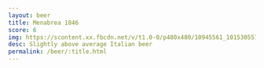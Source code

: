 ```yaml
---
layout: beer
title: Menabrea 1846
score: 6
img: https://scontent.xx.fbcdn.net/v/t1.0-0/p480x480/10945561_10153055791438745_6706555972975228314_n.jpg?oh=0e8500f22da91a02c705921436f7763f&oe=583D1FB3
desc: Slightly above average Italian beer
permalink: /beer/:title.html
---
```

